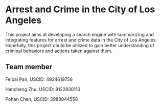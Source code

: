 # Arrest and Crime in the City of Los Angeles

This project aims at developing a search engine with summarizing and integrating features for arrest and crime data in the City of Los Angeles. Hopefully, this project could be utilized to gain better understanding of criminal behaviors and actions taken against them.

## Team member 

Feibai Pan, USCID: 4924619756

Hancheng Zhu, USCID: 8122830110

Pohan Chen, USCID: 3988044558 


